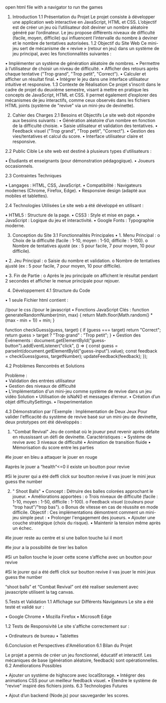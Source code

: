 open html file with a navigator to run the games
1.	Introduction
1.1	Présentation du Projet
Le projet consiste à développer une application web interactive en JavaScript, HTML et CSS. L’objectif est de créer un jeu où l’utilisateur doit deviner un nombre aléatoire généré par l’ordinateur. Le jeu propose différents niveaux de difficulté (facile, moyen, difficile) qui influencent l’intervalle du nombre à deviner et le nombre de tentatives autorisées.
1.2	Objectif du Site Web
Ce mini-jeu sert de mécanisme de « revive » (retour en jeu) dans un système de jeu principal, avec les fonctionnalités suivantes :

•	Implémenter un système de génération aléatoire de nombres.
•	Permettre à l’utilisateur de choisir un niveau de difficulté.
•	Afficher des retours après chaque tentative ("Trop grand", "Trop petit", "Correct").
•	Calculer et afficher un résultat final.
•	Intégrer le jeu dans une interface utilisateur intuitive et responsive.
1.3	Contexte de Réalisation
Ce projet s’inscrit dans le cadre de projet du deuxième semestre, visant à mettre en pratique les concepts de JavaScript, HTML et CSS. Il permet également d’explorer des mécanismes de jeu interactifs, comme ceux observés dans les fichiers HTML joints (système de "revive" via un mini-jeu de devinette).

2.	Cahier des Charges
2.1	Besoins et Objectifs
Le site web doit répondre aux besoins suivants :
•	Génération aléatoire d’un nombre en fonction de la difficulté choisie.
•	Saisie utilisateur et validation des tentatives.
•	Feedback visuel ("Trop grand", "Trop petit", "Correct").
•	Gestion des vies/tentatives et calcul du score.
•	Interface utilisateur claire et responsive.
 
2.2	Public Cible
Le site web est destiné à plusieurs types d'utilisateurs :

•	Étudiants et enseignants (pour démonstration pédagogique).
•	Joueurs occasionnels.

2.3	Contraintes Techniques

•	Langages : HTML, CSS, JavaScript.
•	Compatibilité : Navigateurs modernes (Chrome, Firefox, Edge).
•	Responsive design (adapté aux mobiles et tablettes).

2.4	Technologies Utilisées
Le site web a été développé en utilisant :

•	HTML5 : Structure de la page.
•	CSS3 : Style et mise en page.
•	JavaScript : Logique du jeu et interactivité.
•	Google Fonts : Typographie moderne.

3.	Conception du Site
3.1	Fonctionnalités Principales
•	1. Menu Principal : 
o	Choix de la difficulté (facile : 1-10, moyen : 1-50, difficile : 1-100).
o	Nombre de tentatives ajusté (ex : 5 pour facile, 7 pour moyen, 10 pour difficile).
 
•	2. Jeu Principal :
o	Saisie du nombre et validation.
o	Nombre de tentatives ajusté (ex : 5 pour facile, 7 pour moyen, 10 pour difficile). 
 


•	3. Fin de Partie :
o	Après le jeu principale on affichent le résultat pendant 2 secondes et afficher le menue principale pour rejouer.
   

4.	Développement
4.1	Structure du Code

•	1 seule Fichier html contient :
<body>
<style></style>//pour le css
<script></script>//pour le javascript
</body>
•	Fonctions JavaScript Clés :
function generateRandomNumber(min, max) {
  return Math.floor(Math.random() * (max - min + 1)) + min;
}

function checkGuess(guess, target) {
  if (guess === target) return "Correct";
  return guess > target ? "Trop grand" : "Trop petit";
}
•	Gestion des Événements :
document.getElementById("guess-button").addEventListener("click", () => {
  const guess = parseInt(document.getElementById("guess-input").value);
  const feedback = checkGuess(guess, targetNumber);
  updateFeedback(feedback);
});
 
4.2	Problèmes Rencontrés et Solutions

Problème :				
•	Validation des entrées utilisateur	
•	Gestion des niveaux de difficulté	
•	L'implémentation d'un mini-jeu comme système de revive dans un jeu vidéo
Solution
•	Utilisation de isNaN() et messages d’erreur.
•	Création d’un objet difficultySettings.
•	l’experimentation

4.3 Démonstration par l'Exemple : Implémentation de Deux Jeux
Pour valider l'efficacité du système de revive basé sur un mini-jeu de devinette, deux prototypes ont été développés :
1. "Combat Revival"
Jeu de combat où le joueur peut revenir après défaite en réussissant un défi de devinette.
Caractéristiques :
•	Système de revive avec 3 niveaux de difficulté
•	Animation de transition fluide
•	Mémorisation du score entre les parties

#le jouer en bleu a attaquer le jouer en rouge 
                   

#après le  jouer a “health“<=0 il existe un boutton pour revive

                  

#Si le jourer qui a été deffi click sur boutton revive il vas jouer le mini jeux guess the number
 









2. " Shoot Balls"
•	Concept : Détruire des balles colorées approchant le joueur.
•	Améliorations apportées :
o	Trois niveaux de difficulté (facile : 1-10, moyen : 1-50, difficile : 1-100).
o	Feedback visuel (couleurs pour "trop haut"/"trop bas").
o	Bonus de vitesse en cas de réussite en mode difficile.
Objectif : Ces implémentations démontrent comment un mini-jeu simple peut :
•	Prolonger l'engagement des joueurs.
•	Ajouter une couche stratégique (choix du risque).
•	Maintenir la tension même après un échec.










#le jouer reste au centre et si une ballon touche lui il mort
                   

#le jour a la possibilité de tirer les ballon
 



#Si un ballon touche le jouer cette scene s’affiche avec un boutton pour revive	

                  

#Si le jourer qui a été deffi click sur boutton revive il vas jouer le mini jeux guess the number
         

“shoot balls” et “Combat Revival” ont été realiser seulement avec javascripte utilisent la tag canvas.

 
 
5.Tests et Validation
1.1	Affichage sur Différents Navigateurs
Le site a été testé et validé sur :

•	Google Chrome
•	Mozilla Firefox
•	Microsoft Edge

1.2	Tests de Responsivité
Le site s'affiche correctement sur :

•	Ordinateurs de bureau
•	Tablettes

6.Conclusion et Perspectives d'Amélioration
6.1 Bilan du Projet

Le projet a permis de créer un jeu fonctionnel, éducatif et interactif. Les mécaniques de base (génération aléatoire, feedback) sont opérationnelles.
6.2 Améliorations Possibles

•	Ajouter un système de highscore avec localStorage.
•	Intégrer des animations CSS pour un meilleur feedback visuel.
•	Étendre le système de "revive" inspiré des fichiers joints.
6.3 Technologies Futures

•	Ajout d’un backend (Node.js) pour sauvegarder les scores. 


